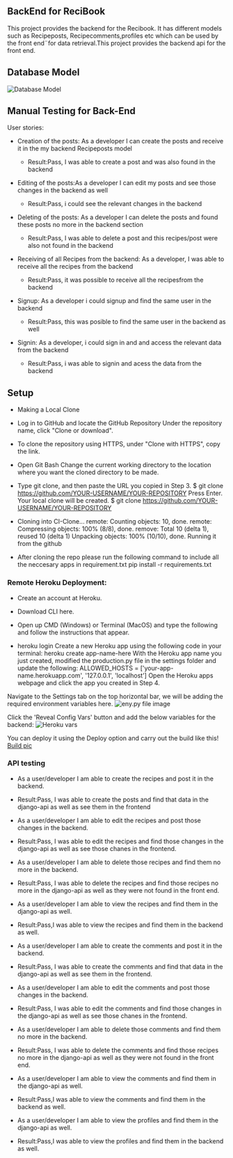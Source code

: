 

## BackEnd for ReciBook

This project provides the backend for the Recibook. It has different models such as Recipeposts, Recipecomments,profiles etc which can be used by the front end¨for data retrieval.This project provides the backend api for the front end.

## Database Model
![Database Model](media/P5%20Database%20Model.png)


## Manual Testing for Back-End
User stories:
* Creation of the posts: As a developer I can create the posts and receive it in the my backend Recipeposts model
  * Result:Pass, I was able to create a post and was also found in the backend

* Editing of the posts:As a developer I can edit my posts and see those changes in the backend as well
  * Result:Pass, i could see the relevant changes in the backend

* Deleting of the posts: As a developer I can delete the posts and found these posts no more in the backend section
  * Result:Pass, I was able to delete a post and this recipes/post were also not found in the backend

* Receiving of all Recipes from the backend: As a developer, I was able to receive all the recipes from the backend
  * Result:Pass, it was possible to receive all the recipesfrom the backend

* Signup: As a developer i could signup and find the same user in the backend
  * Result:Pass, this was posible to find the same user in the backend as well

* Signin: As a developer, i could sign in and and access the relevant data from the backend
  * Result:Pass, i was able to signin and acess the data from the backend 


## Setup 
* Making a Local Clone
* Log in to GitHub and locate the GitHub Repository Under the repository name, click "Clone or download". 

* To clone the repository using HTTPS, under "Clone with HTTPS", copy the link.

* Open Git Bash Change the current working directory to the location where you want the cloned directory to be made. 

* Type git clone, and then paste the URL you copied in Step 3. $ git clone https://github.com/YOUR-USERNAME/YOUR-REPOSITORY Press Enter. Your local clone will be created. $ git clone https://github.com/YOUR-USERNAME/YOUR-REPOSITORY

* Cloning into CI-Clone... remote: Counting objects: 10, done. remote: Compressing objects: 100% (8/8), done. remove: Total 10 (delta 1), reused 10 (delta 1) Unpacking objects: 100% (10/10), done. Running it from the github

* After cloning the repo please run the following command to include all the neccesary apps in requirement.txt
pip install -r requirements.txt



### Remote Heroku Deployment:
* Create an account at Heroku.

* Download CLI here.

* Open up CMD (Windows) or Terminal (MacOS) and type the following and follow the instructions that appear.

* heroku login Create a new Heroku app using the following code in your terminal: heroku create app-name-here With the Heroku app name you just created, modified the production.py file in the settings folder and update the following: ALLOWED_HOSTS = ['your-app-name.herokuapp.com', '127.0.0.1', 'localhost'] Open the Heroku apps webpage and click the app you created in Step 4.


Navigate to the Settings tab on the top horizontal bar, we will be adding the required environment variables here.
![eny.py file image](media/env%20example.png)


Click the 'Reveal Config Vars' button and add the below variables for the backend:
![Heroku vars](media/Heroku%20vars.png)

You can deploy it using the Deploy option and carry out the build like this!
[Build pic](media/Build%20heroku%20pic.png)



### API testing
* As a user/developer I am able to create the recipes and post it in the backend.
 * Result:Pass, I was able to create the posts and find that data in the django-api as well as see them in the frontend

* As a user/developer I am able to edit the recipes and post those changes in the backend.
 * Result:Pass, I was able to edit the recipes and find those changes in the django-api as well as see those chanes in the frontend.

* As a user/developer I am able to delete those recipes and find them no more in the backend.
 * Result:Pass, I was able to delete the recipes and find those recipes no more in the django-api as well as they were not found in the front end.

* As a user/developer I am able to view the recipes and find them in the django-api as well.
 * Result:Pass,I was able to view the recipes and find them in the backend as well.

* As a user/developer I am able to create the comments and post it in the backend.
 * Result:Pass, I was able to create the comments and find that data in the django-api as well as see them in the frontend.

* As a user/developer I am able to edit the comments and post those changes in the backend.
 * Result:Pass, I was able to edit the comments and find those changes in the django-api as well as see those chanes in the frontend.

* As a user/developer I am able to delete those comments and find them no more in the backend.
 * Result:Pass, I was able to delete the comments and find those recipes no more in the django-api as well as they were not found in the front end.

* As a user/developer I am able to view the comments and find them in the django-api as well.
 * Result:Pass,I was able to view the comments and find them in the backend as well.
 
* As a user/developer I am able to view the profiles and find them in the django-api as well.
 * Result:Pass,I was able to view the profiles and find them in the backend as well.




